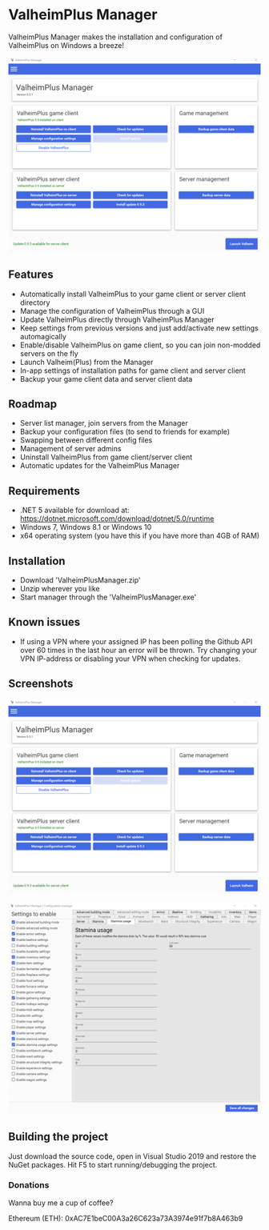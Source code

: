 # ValheimPlus Manager
ValheimPlus Manager makes the installation and configuration of ValheimPlus on Windows a breeze!

![Image of UI of ValheimPlus Manager](ValheimPlusManagerWPF/Gfx/ValheimPlusManager.png)

## Features
- Automatically install ValheimPlus to your game client or server client directory
- Manage the configuration of ValheimPlus through a GUI
- Update ValheimPlus directly through ValheimPlus Manager
- Keep settings from previous versions and just add/activate new settings automagically
- Enable/disable ValheimPlus on game client, so you can join non-modded servers on the fly
- Launch Valheim(Plus) from the Manager
- In-app settings of installation paths for game client and server client
- Backup your game client data and server client data
## Roadmap
- Server list manager, join servers from the Manager
- Backup your configuration files (to send to friends for example)
- Swapping between different config files
- Management of server admins
- Uninstall ValheimPlus from game client/server client
- Automatic updates for the ValheimPlus Manager
## Requirements
- .NET 5 available for download at: https://dotnet.microsoft.com/download/dotnet/5.0/runtime
- Windows 7, Windows 8.1 or Windows 10
- x64 operating system (you have this if you have more than 4GB of RAM)
## Installation
- Download 'ValheimPlusManager.zip'
- Unzip wherever you like
- Start manager through the 'ValheimPlusManager.exe'
## Known issues
- If using a VPN where your assigned IP has been polling the Github API over 60 times in the last hour an error will be thrown. Try changing your VPN IP-address or disabling your VPN when checking for updates.
## Screenshots

![Image of UI of ValheimPlus Manager](ValheimPlusManagerWPF/Gfx/ValheimPlusManager.png)

![Image of UI of ValheimPlus Manager](ValheimPlusManagerWPF/Gfx/ValheimPlusManager-ConfigurationManager.png)

## Building the project
Just download the source code, open in Visual Studio 2019 and restore the NuGet packages. Hit F5 to start running/debugging the project.
### Donations
Wanna buy me a cup of coffee?

Ethereum (ETH): 0xAC7E1beC00A3a26C623a73A3974e91f7b8A463b9
